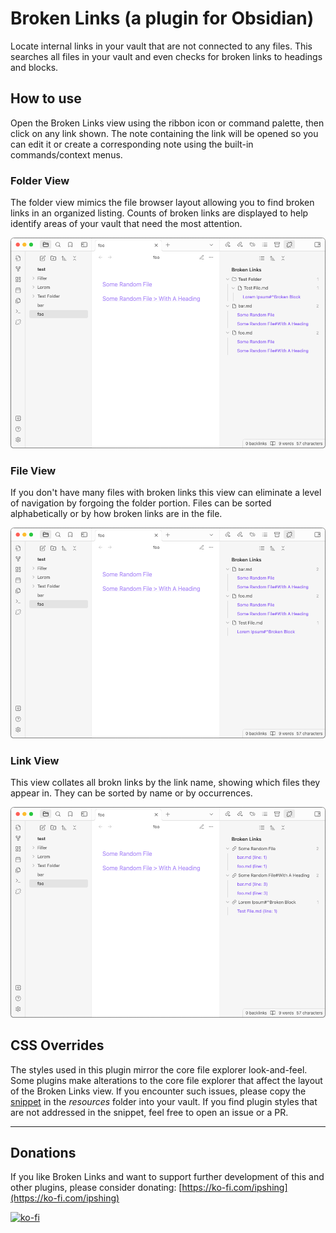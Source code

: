 # Broken Links (a plugin for Obsidian)

Locate internal links in your vault that are not connected to any files. This searches all files in your vault and even checks for broken links to headings and blocks.

## How to use

Open the Broken Links view using the ribbon icon or command palette, then click on any link shown. The note containing the link will be opened so you can edit it or create a corresponding note using the built-in commands/context menus.

### Folder View

The folder view mimics the file browser layout allowing you to find broken links in an organized listing. Counts of broken links are displayed to help identify areas of your vault that need the most attention.

![folder view](https://github.com/ipshing/obsidian-broken-links/blob/main/resources/screenshots/folder-view.png)

### File View

If you don't have many files with broken links this view can eliminate a level of navigation by forgoing the folder portion. Files can be sorted alphabetically or by how broken links are in the file.

![file view](https://github.com/ipshing/obsidian-broken-links/blob/main/resources/screenshots/file-view.png)

### Link View

This view collates all brokn links by the link name, showing which files they appear in. They can be sorted by name or by occurrences.

![link view](https://github.com/ipshing/obsidian-broken-links/blob/main/resources/screenshots/link-view.png)

## CSS Overrides

The styles used in this plugin mirror the core file explorer look-and-feel. Some plugins make alterations to the core file explorer that affect the layout of the Broken Links view. If you encounter such issues, please copy the [snippet](https://github.com/ipshing/obsidian-broken-links/blob/main/resources/css/broken-links-css-overrides.css) in the _resources_ folder into your vault. If you find plugin styles that are not addressed in the snippet, feel free to open an issue or a PR.

---

## Donations

If you like Broken Links and want to support further development of this and other plugins, please consider donating: [https://ko-fi.com/ipshing](https://ko-fi.com/ipshing)

[![ko-fi](https://ko-fi.com/img/githubbutton_sm.svg)](https://ko-fi.com/ipshing)
